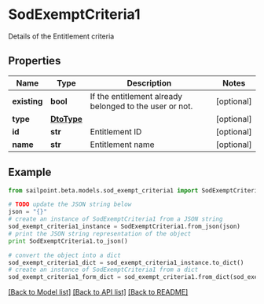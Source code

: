# SodExemptCriteria1

Details of the Entitlement criteria

## Properties

Name | Type | Description | Notes
------------ | ------------- | ------------- | -------------
**existing** | **bool** | If the entitlement already belonged to the user or not. | [optional] 
**type** | [**DtoType**](DtoType.md) |  | [optional] 
**id** | **str** | Entitlement ID | [optional] 
**name** | **str** | Entitlement name | [optional] 

## Example

```python
from sailpoint.beta.models.sod_exempt_criteria1 import SodExemptCriteria1

# TODO update the JSON string below
json = "{}"
# create an instance of SodExemptCriteria1 from a JSON string
sod_exempt_criteria1_instance = SodExemptCriteria1.from_json(json)
# print the JSON string representation of the object
print SodExemptCriteria1.to_json()

# convert the object into a dict
sod_exempt_criteria1_dict = sod_exempt_criteria1_instance.to_dict()
# create an instance of SodExemptCriteria1 from a dict
sod_exempt_criteria1_form_dict = sod_exempt_criteria1.from_dict(sod_exempt_criteria1_dict)
```
[[Back to Model list]](../README.md#documentation-for-models) [[Back to API list]](../README.md#documentation-for-api-endpoints) [[Back to README]](../README.md)


